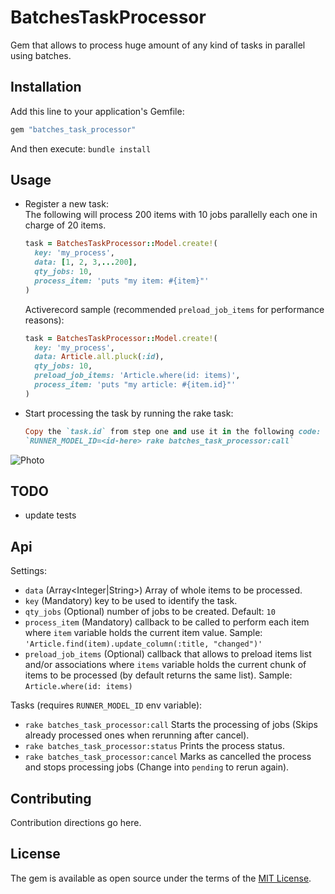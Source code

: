 # BatchesTaskProcessor
Gem that allows to process huge amount of any kind of tasks in parallel using batches.

## Installation
Add this line to your application's Gemfile:

```ruby
gem "batches_task_processor"
```
And then execute: `bundle install`


## Usage 
- Register a new task:     
  The following will process 200 items with 10 jobs parallelly each one in charge of 20 items.
  ```ruby
  task = BatchesTaskProcessor::Model.create!(
    key: 'my_process',
    data: [1, 2, 3,...200],
    qty_jobs: 10,
    process_item: 'puts "my item: #{item}"'
  )
  ```
  
  Activerecord sample (recommended `preload_job_items` for performance reasons):
  ```ruby
  task = BatchesTaskProcessor::Model.create!(
    key: 'my_process',
    data: Article.all.pluck(:id),
    qty_jobs: 10,
    preload_job_items: 'Article.where(id: items)',
    process_item: 'puts "my article: #{item.id}"'
  )
  ```
  
- Start processing the task by running the rake task:
  ```ruby     
  Copy the `task.id` from step one and use it in the following code:    
  `RUNNER_MODEL_ID=<id-here> rake batches_task_processor:call`
  
![Photo](./img.png)

## TODO
- update tests

## Api
Settings:    
- `data` (Array<Integer|String>) Array of whole items to be processed.
- `key` (Mandatory) key to be used to identify the task.
- `qty_jobs` (Optional) number of jobs to be created. Default: `10`
- `process_item` (Mandatory) callback to be called to perform each item where `item` variable holds the current item value. Sample: `'Article.find(item).update_column(:title, "changed")'`
- `preload_job_items` (Optional) callback that allows to preload items list and/or associations where `items` variable holds the current chunk of items to be processed (by default returns the same list). Sample: `Article.where(id: items)`

Tasks (requires `RUNNER_MODEL_ID` env variable):    
- `rake batches_task_processor:call` Starts the processing of jobs (Skips already processed ones when rerunning after cancel).
- `rake batches_task_processor:status` Prints the process status.
- `rake batches_task_processor:cancel` Marks as cancelled the process and stops processing jobs (Change into `pending` to rerun again).

## Contributing
Contribution directions go here.

## License
The gem is available as open source under the terms of the [MIT License](https://opensource.org/licenses/MIT).
